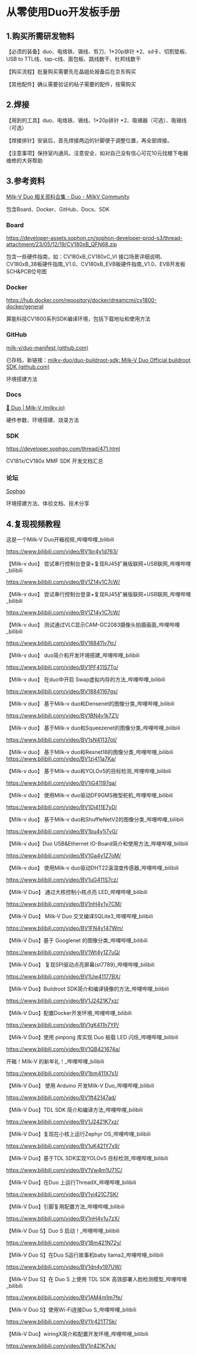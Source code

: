 # 从零使用Duo开发板手册
## 1.购买所需研发物料

【必须的装备】duo、电烙铁、锡线、剪刀、1*20p排针 *2、sd卡、切割垫板、USB to TTL线、tap-c线、面包板、跳线数干、杜邦线数干

【购买流程】批量购买需要先在晶姐处报备后在京东购买

【其他配件】确认需要验证的帖子需要的配件，按需购买

## 2.焊接

【用到的工具】duo、电烙铁、锡线、1*20p排针 *2、吸锡器（可选）、吸锡线（可选）

【焊接排针】安装后，首先焊接两边的针脚便于调整位置，再全部焊接。

【注意事项】保持室内通风，注意安全，如对自己没有信心可花10元找楼下电器维修的大哥帮助

## 3.参考资料

[Milk-V Duo 相关资料合集 - Duo - MilkV Community](https://community.milkv.io/t/milk-v-duo/33)

包含Board、Docker、GitHub、Docs、SDK

### Board

https://developer-assets.sophon.cn/sophon-developer-prod-s3/thread-attachment/23/05/12/19/CV180xB_QFN68.zip

包含一些硬件指南，如：CV180xB_CV180xC_VI 接口场景详细说明、CV180xB_38板硬件指南_V1.0、CV180xB_EVB板硬件指南_V1.0、EVB开发板 SCH&PCB位号图

### Docker

https://hub.docker.com/repository/docker/dreamcmi/cv1800-docker/general

算能科技CV1800系列SDK编译环境，包括下载地址和使用方法

### GitHub

[milk-v/duo-manifest (github.com)](https://github.com/milk-v/duo-manifest)

已存档，新链接：[milkv-duo/duo-buildroot-sdk: Milk-V Duo Official buildroot SDK (github.com)](https://github.com/milkv-duo/duo-buildroot-sdk)

环境搭建方法

### Docs

[🍐 Duo | Milk-V (milkv.io)](https://milkv.io/docs/duo/)

硬件参数、环境搭建、烧录方法

### SDK

https://developer.sophgo.com/thread/471.html

CV181x/CV180x MMF SDK 开发文档汇总

### 论坛

[Sophgo](https://forum.sophgo.com/)

环境搭建方法、体验文档、技术分享

## 4.复现视频教程

这是一个Milk-V Duo开箱视频_哔哩哔哩_bilibili

https://www.bilibili.com/video/BV1br4y1d763/

【Milk-v duo】 尝试串行控制台登录+复现RJ45扩展版联网+USB联网_哔哩哔哩_bilibili

https://www.bilibili.com/video/BV1Z14y1C7cW/

【Milk-v duo】 尝试串行控制台登录+复现RJ45扩展版联网+USB联网_哔哩哔哩_bilibili

https://www.bilibili.com/video/BV1Z14y1C7cW/

【Milk-v duo】 测试通过VLC显示CAM-GC2083摄像头拍摄画面_哔哩哔哩_bilibili

https://www.bilibili.com/video/BV188411v7tc/

【Milk-v duo】 duo简介和开发环境搭建_哔哩哔哩_bilibili

https://www.bilibili.com/video/BV1PF411S7To/

【Milk-v duo】 在duo中开启 Swap虚拟内存的方法_哔哩哔哩_bilibili

https://www.bilibili.com/video/BV18841167gs/

【Milk-v duo】 基于Milk-v duo和Densenet的图像分类_哔哩哔哩_bilibili

https://www.bilibili.com/video/BV1BN4y1k7Z1/

【Milk-v duo】 基于Milk-v duo和Squeezenet的图像分类_哔哩哔哩_bilibili

https://www.bilibili.com/video/BV1sN41137ot/


【Milk-v duo】 基于Milk-v duo和Resnet18的图像分类_哔哩哔哩_bilibili
https://www.bilibili.com/video/BV1zj411a7Ka/

【Milk-v duo】 基于Milk-v duo和YOLOv5的目标检测_哔哩哔哩_bilibili

https://www.bilibili.com/video/BV1iG41197qa/

【Milk-v duo】 使用Milk-v duo驱动DF9GMS微型舵机_哔哩哔哩_bilibili

https://www.bilibili.com/video/BV1Dj411E7yD/

【Milk-v duo】 基于Milk-v duo和ShuffleNetV2的图像分类_哔哩哔哩_bilibili

https://www.bilibili.com/video/BV1bu4y1j7yG/

【Milk-v duo】Duo USB&Ethernet IO-Board简介和使用方法_哔哩哔哩_bilibili

https://www.bilibili.com/video/BV1Ga4y1Z7oM/

【Milk-v duo】 使用Milk-v duo驱动DHT22温湿度传感器_哔哩哔哩_bilibili

https://www.bilibili.com/video/BV1uG411S7cz/

【Milk-V Duo】 通过大核控制小核点亮 LED_哔哩哔哩_bilibili

https://www.bilibili.com/video/BV1nH4y1y7CM/

【Milk-V Duo】 Milk-V Duo 交叉编译SQLite3_哔哩哔哩_bilibili

https://www.bilibili.com/video/BV1FN4y147Wm/

【Milk-V Duo】基于 Googlenet 的图像分类_哔哩哔哩_bilibili

https://www.bilibili.com/video/BV1Wt4y1Z7uQ/

【Milk-V Duo】 复现SPI驱动点亮屏幕(st7789)_哔哩哔哩_bilibili

https://www.bilibili.com/video/BV1Uw41177BX/

【Milk-V Duo】Buildroot SDK简介和编译镜像的方法_哔哩哔哩_bilibili

https://www.bilibili.com/video/BV1J2421K7xz/

【Milk-V Duo】配置Docker开发环境_哔哩哔哩_bilibili

https://www.bilibili.com/video/BV1gK411h7YP/

【Milk-V Duo】使用 pinpong 库实现 Duo 板载 LED 闪烁_哔哩哔哩_bilibili

https://www.bilibili.com/video/BV1QB421674a/

开箱！Milk-V 的新年礼！_哔哩哔哩_bilibili

https://www.bilibili.com/video/BV1bm411X7s1/

【Milk-V Duo】 使用 Arduino 开发Milk-V Duo_哔哩哔哩_bilibili

https://www.bilibili.com/video/BV1ft42147ad/

【Milk-V Duo】TDL SDK 简介和编译方法_哔哩哔哩_bilibili

https://www.bilibili.com/video/BV1J2421K7xz/

【Milk-V Duo】复现在小核上运行Zephyr OS_哔哩哔哩_bilibili

https://www.bilibili.com/video/BV1uK421Y7x9/

【Milk-V Duo】基于TDL SDK实现YOLOv5 目标检测_哔哩哔哩_bilibili

https://www.bilibili.com/video/BV1Vw4m1U71C/

【Milk-V Duo】在Duo 上运行ThreadX_哔哩哔哩_bilibili

https://www.bilibili.com/video/BV1yi421C7SK/

【Milk-V Duo】引脚复用配置方法_哔哩哔哩_bilibili

https://www.bilibili.com/video/BV1nH4y1u7zX/

【Milk-V Duo S】Duo S 启动！_哔哩哔哩_bilibili

https://www.bilibili.com/video/BV1Bm421N72y/

【Milk-V Duo S】在Duo S运行故事机baby llama2_哔哩哔哩_bilibili

https://www.bilibili.com/video/BV1dn4y197UW/

【Milk-V Duo S】在 Duo S 上使用 TDL SDK 高效部署人脸检测模型_哔哩哔哩_bilibili

https://www.bilibili.com/video/BV1AM4m1m7fe/

【Milk-V Duo S】使用Wi-Fi连接Duo S_哔哩哔哩_bilibili

https://www.bilibili.com/video/BV11r421T7Sk/

【Milk-V Duo】wiringX简介和配置开发环境_哔哩哔哩_bilibili

https://www.bilibili.com/video/BV1jr421K7yk/
